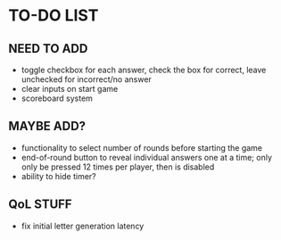 # TO-DO LIST

## NEED TO ADD
* toggle checkbox for each answer, check the box for correct, leave unchecked for incorrect/no answer
* clear inputs on start game
* scoreboard system

## MAYBE ADD?
* functionality to select number of rounds before starting the game
* end-of-round button to reveal individual answers one at a time; only only be pressed 12 times per player, then is disabled
* ability to hide timer?

## QoL STUFF
* fix initial letter generation latency